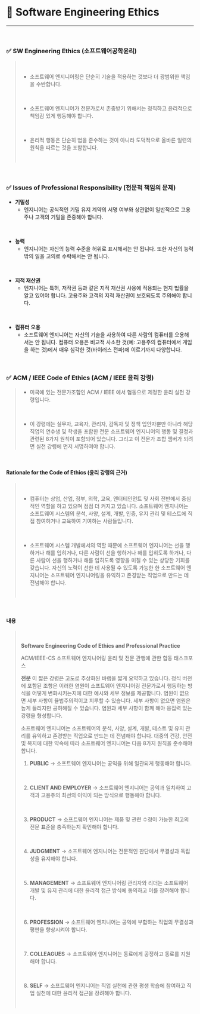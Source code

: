 
# 🍎 Software Engineering Ethics
---
<br>

### ✅ SW Engineering Ethics (소프트웨어공학윤리)
> <br>
> 
> - 소프트웨어 엔지니어링은 단순히 기술을 적용하는 것보다 더 광범위한 책임을 수반합니다.
> <br>
> 
> - 소프트웨어 엔지니어가 전문가로서 존중받기 위해서는 정직하고 윤리적으로 책임감 있게 행동해야 합니다.
> <br>
> 
> - 윤리적 행동은 단순히 법을 준수하는 것이 아니라 도덕적으로 올바른 일련의 원칙을 따르는 것을 포함합니다.
> <br>

<br>

### ✅ Issues of Professional Responsibility (전문적 책임의 문제)
- **기밀성**
  - 엔지니어는 공식적인 기밀 유지 계약의 서명 여부와 상관없이 일반적으로 고용주나 고객의 기밀을 존중해야 합니다.
<br>

- **능력**
  - 엔지니어는 자신의 능력 수준을 허위로 표시해서는 안 됩니다. 또한 자신의 능력 밖의 일을 고의로 수락해서는 안 됩니다.
<br>

- **지적 재산권**
  - 엔지니어는 특허, 저작권 등과 같은 지적 재산권 사용에 적용되는 현지 법률을 알고 있어야 합니다. 고용주와 고객의 지적 재산권이 보호되도록 주의해야 합니다.
<br>

- **컴퓨터 오용**
  - 소프트웨어 엔지니어는 자신의 기술을 사용하여 다른 사람의 컴퓨터를 오용해서는 안 됩니다. 컴퓨터 오용은 비교적 사소한 것(예: 고용주의 컴퓨터에서 게임을 하는 것)에서 매우 심각한 것(바이러스 전파)에 이르기까지 다양합니다.
<br>

### ✅ ACM / IEEE Code of Ethics (ACM / IEEE 윤리 강령)
> - 미국에 있는 전문가조합인 ACM / IEEE 에서 협동으로 제정한 윤리 실천 강령입니다.
> <br>
> 
> - 이 강령에는 실무자, 교육자, 관리자, 감독자 및 정책 입안자뿐만 아니라 해당 직업의 연수생 및 학생을 포함한 전문 소프트웨어 엔지니어의 행동 및 결정과 관련된 8가지 원칙이 포함되어 있습니다.
> 그리고 이 전문가 조합 멤버가 되려면 실천 강령에 먼저 서명하여야 합니다.

<br>

#### Rationale for the Code of Ethics (윤리 강령의 근거)

> <br>
> 
> - 컴퓨터는 상업, 산업, 정부, 의학, 교육, 엔터테인먼트 및 사회 전반에서 중심적인 역할을 하고 있으며 점점 더 커지고 있습니다. 
>   소프트웨어 엔지니어는 소프트웨어 시스템의 분석, 사양, 설계, 개발, 인증, 유지 관리 및 테스트에 직접 참여하거나 교육하여 기여하는 사람들입니다.
> <br>
> 
> - 소프트웨어 시스템 개발에서의 역할 때문에 소프트웨어 엔지니어는 선을 행하거나 해를 입히거나, 다른 사람이 선을 행하거나 해를 입히도록 하거나, 다른 사람이 선을 행하거나 해를 입히도록 영향을 미칠 수 있는 상당한 기회를 갖습니다.
>   자신의 노력이 선한 데 사용될 수 있도록 가능한 한 소프트웨어 엔지니어는 소프트웨어 엔지니어링을 유익하고 존경받는 직업으로 만드는 데 전념해야 합니다. 
> <br>

<br>

#### 내용

> <br>
> 
> **Software Engineering Code of Ethics and Professional Practice**
> 
> ACM/IEEE-CS 소프트웨어 엔지니어링 윤리 및 전문 관행에 관한 합동 태스크포스
> <br>
> 
> **전문**
> 이 짧은 강령은 고도로 추상화된 바램을 짧게 요약하고 있습니다. 정식 버전에 포함된 조항은 이러한 염원이 소프트웨어 엔지니어링 전문가로서 행동하는 방식을 어떻게 변화시키는지에 대한 예시와 세부 정보를 제공합니다. 염원이 없으면 세부 사항이 율법주의적이고 지루할 수 있습니다. 세부 사항이 없으면 염원은 높게 들리지만 공허해질 수 있습니다. 염원과 세부 사항이 함께 해야 응집력 있는 강령을 형성합니다.
> <br>
> 
> 소프트웨어 엔지니어는 소프트웨어의 분석, 사양, 설계, 개발, 테스트 및 유지 관리를 유익하고 존경받는 직업으로 만드는 데 전념해야 합니다. 대중의 건강, 안전 및 복지에 대한 약속에 따라 소프트웨어 엔지니어는 다음 8가지 원칙을 준수해야 합니다.
> <br>
> 
> 1. **PUBLIC** 
> → 소프트웨어 엔지니어는 공익을 위해 일관되게 행동해야 합니다.
> <br>
> 
> 2. **CLIENT AND EMPLOYER** 
> → 소프트웨어 엔지니어는 공익과 일치하여 고객과 고용주의 최선의 이익이 되는 방식으로 행동해야 합니다.
> <br>
> 
> 3. **PRODUCT** 
>   → 소프트웨어 엔지니어는 제품 및 관련 수정이 가능한 최고의 전문 표준을 충족하는지 확인해야 합니다.
> <br>
> 
> 4. **JUDGMENT** 
> → 소프트웨어 엔지니어는 전문적인 판단에서 무결성과 독립성을 유지해야 합니다.
> <br>
> 
> 5. **MANAGEMENT** 
> → 소프트웨어 엔지니어링 관리자와 리더는 소프트웨어 개발 및 유지 관리에 대한 윤리적 접근 방식에 동의하고 이를 장려해야 합니다. 
> <br>
> 
> 6. **PROFESSION** 
> → 소프트웨어 엔지니어는 공익에 부합하는 직업의 무결성과 평판을 향상시켜야 합니다. 
> <br>
> 
> 7. **COLLEAGUES** 
> → 소프트웨어 엔지니어는 동료에게 공정하고 동료를 지원해야 합니다.
> <br>
> 
> 8. **SELF** 
> → 소프트웨어 엔지니어는 직업 실천에 관한 평생 학습에 참여하고 직업 실천에 대한 윤리적 접근을 장려해야 합니다. 
> <br>

